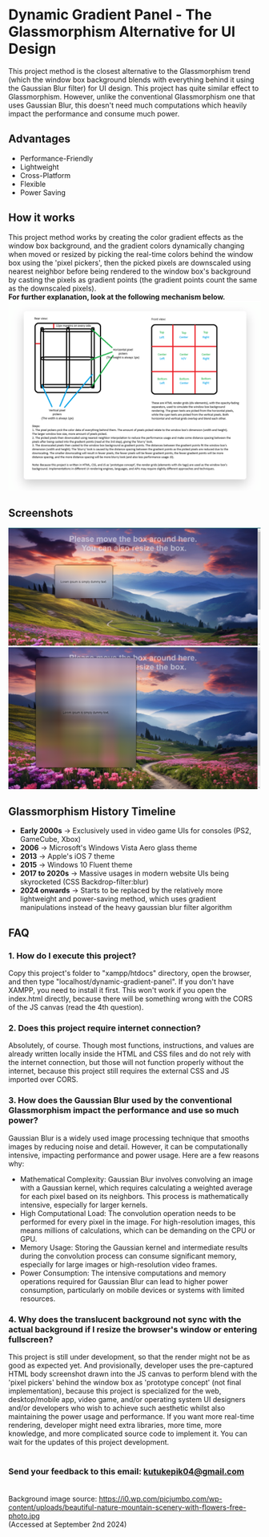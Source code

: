 # Dynamic Gradient Panel - The Glassmorphism Alternative for UI Design
This project method is the closest alternative to the Glassmorphism trend (which the window box background blends with everything behind it using the Gaussian Blur filter) for UI design. This project has quite similar effect to Glassmorphism. However, unlike the conventional Glassmorphism one that uses Gaussian Blur, this doesn't need much computations which heavily impact the performance and consume much power.

## Advantages
- Performance-Friendly
- Lightweight
- Cross-Platform
- Flexible
- Power Saving

## How it works
This project method works by creating the color gradient effects as the window box background, and the gradient colors dynamically changing when moved or resized by picking the real-time colors behind the window box using the 'pixel pickers', then the picked pixels are downscaled using nearest neighbor before being rendered to the window box's background by casting the pixels as gradient points (the gradient points count the same as the downscaled pixels).\
**For further explanation, look at the following mechanism below.**
![plot](./mechanism.png)

## Screenshots
![plot](./Screenshot-1.png)
![plot](./Screenshot-2.png)

## Glassmorphism History Timeline
- **Early 2000s** -> Exclusively used in video game UIs for consoles (PS2, GameCube, Xbox)
- **2006** -> Microsoft's Windows Vista Aero glass theme
- **2013** -> Apple's iOS 7 theme
- **2015** -> Windows 10 Fluent theme
- **2017 to 2020s** -> Massive usages in modern website UIs being skyrocketed (CSS Backdrop-filter:blur)
- **2024 onwards** -> Starts to be replaced by the relatively more lightweight and power-saving method, which uses gradient manipulations instead of the heavy gaussian blur filter algorithm

## FAQ
### 1. How do I execute this project?
Copy this project's folder to "xampp/htdocs" directory, open the browser, and then type "localhost/dynamic-gradient-panel". If you don't have XAMPP, you need to install it first. This won't work if you open the index.html directly, because there will be something wrong with the CORS of the JS canvas (read the 4th question).

### 2. Does this project require internet connection?
Absolutely, of course. Though most functions, instructions, and values are already written locally inside the HTML and CSS files and do not rely with the internet connection, but those will not function properly without the internet, because this project still requires the external CSS and JS imported over CORS.

### 3. How does the Gaussian Blur used by the conventional Glassmorphism impact the performance and use so much power?
Gaussian Blur is a widely used image processing technique that smooths images by reducing noise and detail. However, it can be computationally intensive, impacting performance and power usage. Here are a few reasons why:
- Mathematical Complexity: Gaussian Blur involves convolving an image with a Gaussian kernel, which requires calculating a weighted average for each pixel based on its neighbors. This process is mathematically intensive, especially for larger kernels.
- High Computational Load: The convolution operation needs to be performed for every pixel in the image. For high-resolution images, this means millions of calculations, which can be demanding on the CPU or GPU.
- Memory Usage: Storing the Gaussian kernel and intermediate results during the convolution process can consume significant memory, especially for large images or high-resolution video frames.
- Power Consumption: The intensive computations and memory operations required for Gaussian Blur can lead to higher power consumption, particularly on mobile devices or systems with limited resources.

### 4. Why does the translucent background not sync with the actual background if I resize the browser's window or entering fullscreen?
This project is still under development, so that the render might not be as good as expected yet. And provisionally, developer uses the pre-captured HTML body screenshot drawn into the JS canvas to perform blend with the 'pixel pickers' behind the window box as 'prototype concept' (not final implementation), because this project is specialized for the web, desktop/mobile app, video game, and/or operating system UI designers and/or developers who wish to achieve such aesthetic whilst also maintaining the power usage and performance. If you want more real-time rendering, developer might need extra libraries, more time, more knowledge, and more complicated source code to implement it. You can wait for the updates of this project development.<br><br>

### Send your feedback to this email: kutukepik04@gmail.com<br><br>

Background image source: https://i0.wp.com/picjumbo.com/wp-content/uploads/beautiful-nature-mountain-scenery-with-flowers-free-photo.jpg<br>
(Accessed at September 2nd 2024)
